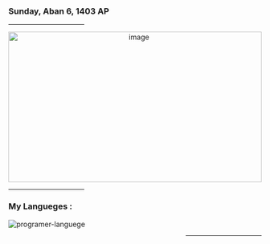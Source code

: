 <div display="table">
  <h3 color="blue" > Sunday, Aban 6, 1403 AP </h3>
  <div width="30%">
  <hr width="30%" height="1px">
</div>
</div>
  <div align="center" background-color="red" height="300px" width="100%" >
  <img src="programming.jpg" alt="image" height="300px" width="100%" border-radius="20%" />
</div>
<div width="30%">
  <hr width="30%" height="1px">
</div>
<h3> My Langueges : </h3>
<img src="https://skillicons.dev/icons?i=html,css,bootstrap,js,docker,git,github,laravel,react&perline=2" alt="programer-languege">
<div width="30%" align="right" border-radius="50px">
  <hr width="30%" height="1px" border-radius="50px">
</div>
